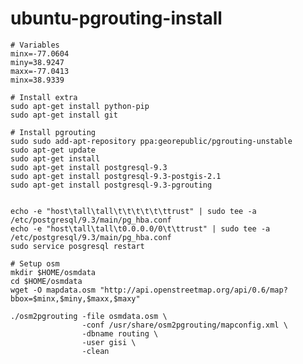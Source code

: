 ubuntu-pgrouting-install
========================

    # Variables
    minx=-77.0604
    miny=38.9247
    maxx=-77.0413
    minx=38.9339
    
    # Install extra
    sudo apt-get install python-pip
    sudo apt-get install git
    
    # Install pgrouting
    sudo sudo add-apt-repository ppa:georepublic/pgrouting-unstable
    sudo apt-get update
    sudo apt-get install
    sudo apt-get install postgresql-9.3
    sudo apt-get install postgresql-9.3-postgis-2.1
    sudo apt-get install postgresql-9.3-pgrouting


    echo -e "host\tall\tall\t\t\t\t\t\ttrust" | sudo tee -a /etc/postgresql/9.3/main/pg_hba.conf
    echo -e "host\tall\tall\t0.0.0.0/0\t\ttrust" | sudo tee -a /etc/postgresql/9.3/main/pg_hba.conf
    sudo service posgresql restart

    # Setup osm
    mkdir $HOME/osmdata
    cd $HOME/osmdata
    wget -O mapdata.osm "http://api.openstreetmap.org/api/0.6/map?bbox=$minx,$miny,$maxx,$maxy"
    
    ./osm2pgrouting -file osmdata.osm \
                    -conf /usr/share/osm2pgrouting/mapconfig.xml \
                    -dbname routing \
                    -user gisi \
                    -clean
    
